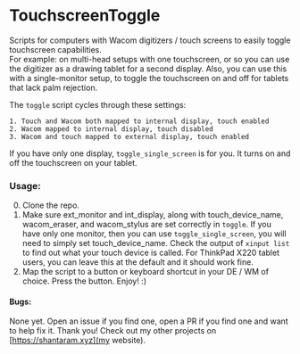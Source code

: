 # TouchscreenToggle
Scripts for computers with Wacom digitizers / touch screens to easily toggle touchscreen capabilities.    
For example: on multi-head setups with one touchscreen, or so you can use the digitizer as a drawing tablet for a second display. Also, you can use this with a single-monitor setup, to toggle the touchscreen on and off for tablets that lack palm rejection.

The `toggle` script cycles through these settings:
```
1. Touch and Wacom both mapped to internal display, touch enabled
2. Wacom mapped to internal display, touch disabled
3. Wacom and touch mapped to external display, touch enabled
```
If you have only one display, `toggle_single_screen` is for you. It turns on and off the touchscreen on your tablet.


### Usage:
0. Clone the repo.
1. Make sure ext_monitor and int_display, along with touch_device_name, wacom_eraser, and wacom_stylus are set correctly in `toggle`. If you have only one monitor, then you can use `toggle_single_screen`, you will need to simply set touch_device_name. Check the output of `xinput list` to find out what your touch device is called. For ThinkPad X220 tablet users, you can leave this at the default and it should work fine.
2. Map the script to a button or keyboard shortcut in your DE / WM of choice. Press the button. Enjoy! :)

#### Bugs:
None yet. Open an issue if you find one, open a PR if you find one and want to help fix it. Thank you!
Check out my other projects on [https://shantaram.xyz](my website).
